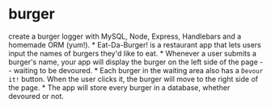 # burger
create a burger logger with MySQL, Node, Express, Handlebars and a homemade ORM (yum!). * Eat-Da-Burger! is a restaurant app that lets users input the names of burgers they'd like to eat.  * Whenever a user submits a burger's name, your app will display the burger on the left side of the page -- waiting to be devoured.  * Each burger in the waiting area also has a `Devour it!` button. When the user clicks it, the burger will move to the right side of the page. * The app will store every burger in a database, whether devoured or not.

